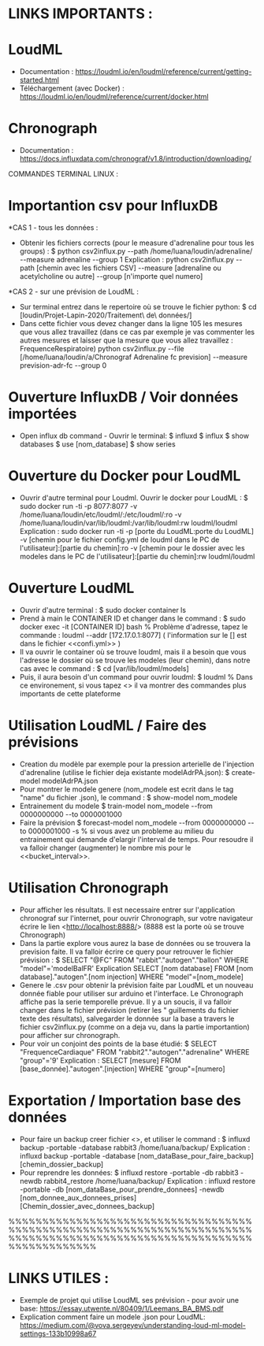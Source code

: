 
# LINKS IMPORTANTS :

# LoudML 
- Documentation : 
https://loudml.io/en/loudml/reference/current/getting-started.html
- Téléchargement (avec Docker) :
https://loudml.io/en/loudml/reference/current/docker.html 

# Chronograph
- Documentation : 
https://docs.influxdata.com/chronograf/v1.8/introduction/downloading/

COMMANDES TERMINAL LINUX :
 
# Importantion csv pour InfluxDB 
*CAS 1 - tous les données :
- Obtenir les fichiers corrects (pour le measure d'adrenaline pour tous les groups) :
$ python csv2influx.py --path /home/luana/loudin/adrenaline/ --measure adrenaline --group 1
Explication : python csv2influx.py --path [chemin avec les fichiers CSV] --measure [adrenaline ou acetylcholine ou autre] --group [n'importe quel numero]

*CAS 2 - sur une prévision de LoudML :
- Sur terminal entrez dans le repertoire où se trouve le fichier python:
$ cd [loudin/Projet-Lapin-2020/Traitement\ de\ données/]
- Dans cette fichier vous devez changer dans la ligne 105 les mesures que vous allez travaillez (dans ce cas par exemple je vas commenter les autres mesures et laisser que  la mesure que vous allez travaillez : FrequenceRespiratoire)
python csv2influx.py --file [/home/luana/loudin/a/Chronograf Adrenaline fc prevision] --measure prevision-adr-fc --group 0

# Ouverture InfluxDB / Voir données importées 
- Open influx db command  - Ouvrir le terminal:
$ influxd
$ influx
$ show databases
$ use [nom_database]
$ show series

# Ouverture du Docker pour LoudML
- Ouvrir d'autre terminal pour Loudml. Ouvrir le docker pour LoudML : 
$ sudo docker run -ti -p 8077:8077 -v /home/luana/loudin/etc/loudml/:/etc/loudml/:ro  -v /home/luana/loudin/var/lib/loudml:/var/lib/loudml:rw loudml/loudml
Explication : sudo docker run -ti -p [porte du LoudML:porte du LoudML] -v [chemin pour le fichier config.yml de loudml dans le PC de l'utilisateur]:[partie du chemin]:ro  -v [chemin pour le dossier avec les modeles dans le PC de l'utilisateur]:[partie du chemin]:rw loudml/loudml

# Ouverture LoudML
- Ouvrir d'autre terminal :
$ sudo docker container ls
- Prend à main le CONTAINER ID et changer dans le command :
$ sudo docker exec -it [CONTAINER ID] bash
% Problème d'adresse, tapez le commande : loudml --addr [172.17.0.1:8077] ( l'information sur le [] est dans le fichier <<confi.yml>> )
- Il va ouvrir le container où se trouve loudml, mais il a besoin que vous l'adresse le dossier où se trouve les modeles (leur chemin), dans notre cas avec le command :
$ cd [var/lib/loudml/models] 
- Puis, il aura besoin d'un command pour ouvrir loudml:
$ loudml
% Dans ce environement, si vous tapez <<help>> il va montrer des commandes plus importants de cette plateforme

# Utilisation LoudML / Faire des prévisions
- Creation du modèle par exemple pour la pression arterielle de l'injection d'adrenaline (utilise le fichier deja existante modelAdrPA.json):
$ create-model modelAdrPA.json
- Pour montrer le modele genere (nom_modele est ecrit dans le tag "name" du fichier .json), le command :
$ show-model nom_modele
- Entrainement du modele
$ train-model nom_modele --from 0000000000 --to 0000001000
- Faire la prévision
$ forecast-model nom_modele --from 0000000000 --to 0000001000 -s
% si vous avez un probleme au milieu du entrainement qui demande d'elargir l'interval de temps. Pour resoudre il va falloir changer (augmenter) le nombre mis pour le <<bucket_interval>>.

# Utilisation Chronograph
- Pour afficher les résultats. Il est necessaire entrer sur l'application chronograf sur l'internet, pour ouvrir Chronograph, sur votre navigateur écrire le lien <<http://localhost:8888/>> (8888 est la porte où se trouve Chronograph)
- Dans la partie explore vous aurez la base de données ou se trouvera la prevision faite. Il va falloir écrire ce query pour retrouver le fichier prévision :
$ SELECT "@FC" FROM "rabbit"."autogen"."ballon" WHERE "model"='modelBalFR'
Explication SELECT [nom database] FROM [nom database]."autogen".[nom injection] WHERE "model"=[nom_modele]
- Genere le .csv pour obtenir la prévision faite par LoudML et un nouveau donnée fiable pour utiliser sur arduino et l'interface. Le Chronograph affiche pas la serie temporelle prévue. Il y a un soucis, il va falloir changer dans le fichier prévision (retirer les " guillements du fichier texte des résultats), salvegarder le donnée sur la base a travers le fichier csv2influx.py (comme on a deja vu, dans la partie importantion) pour afficher sur chronograph.
- Pour voir un conjoint des points de la base étudié:
$ SELECT "FrequenceCardiaque" FROM "rabbit2"."autogen"."adrenaline" WHERE "group"='9'
Explication : SELECT [mesure] FROM [base_donnée]."autogen".[injection] WHERE "group"=[numero]

# Exportation / Importation base des données 
- Pour faire un backup creer fichier <<backup>>, et utiliser le command :
$ influxd backup -portable -database rabbit3 /home/luana/backup/
Explication : influxd backup -portable -database [nom_dataBase_pour_faire_backup] [chemin_dossier_backup]
- Pour reprendre les données:
$ influxd restore -portable -db rabbit3 -newdb rabbit4_restore /home/luana/backup/
Explication : influxd restore -portable -db [nom_dataBase_pour_prendre_donnees] -newdb [nom_donnee_aux_donnees_prises] [Chemin_dossier_avec_donnees_backup]

%%%%%%%%%%%%%%%%%%%%%%%%%%%%%%%%%%%%%%%%%%%%%%%%%%%%%%%%%%%%%%%%%%%%%%%%%%%%%%%%%%%%%%%%%%%%%%%%%%%%%%%%%%%%%%%%%%%%%%%%%
# LINKS UTILES :
- Exemple de projet qui utilise LoudML ses prévision - pour avoir une base:
https://essay.utwente.nl/80409/1/Leemans_BA_BMS.pdf
- Explication comment faire un modele .json pour LoudML:
https://medium.com/@vova.sergeyev/understanding-loud-ml-model-settings-133b10998a67
